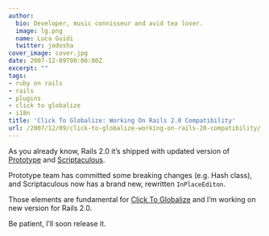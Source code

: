 ```yaml
---
author:
  bio: Developer, music connisseur and avid tea lover.
  image: lg.png
  name: Luca Guidi
  twitter: jodosha
cover_image: cover.jpg
date: 2007-12-09T00:00:00Z
excerpt: ""
tags:
- ruby on rails
- rails
- plugins
- click to globalize
- i18n
title: 'Click To Globalize: Working On Rails 2.0 Compatibility'
url: /2007/12/09/click-to-globalize-working-on-rails-20-compatibility/
---
```


<p>As you already know, Rails 2.0 it&#8217;s shipped with updated version of <a href="http://prototypejs.org" title="Prototype">Prototype</a> and <a href="http://script.aculo.us" title="Scriptaculous">Scriptaculous</a>.</p>
<p>Prototype team has committed some breaking changes (e.g. Hash class), and Scriptaculous now has a brand new, rewritten <code>InPlaceEditon</code>.</p>
<p>Those elements are fundamental for <a href="http://www.lucaguidi.com/pages/click-to-globalize" title="Click To Globalize">Click To Globalize</a> and I&#8217;m working on new version for Rails 2.0.</p>
<p>Be patient, I&#8217;ll soon release it.</p>
